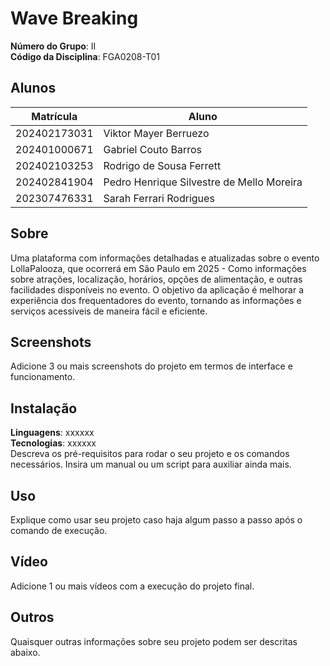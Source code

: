 # Wave Breaking<br>

**Número do Grupo**: II<br>
**Código da Disciplina**: FGA0208-T01<br>

## Alunos
|Matrícula | Aluno |
| -- | -- |
| 202402173031  |  Viktor Mayer Berruezo |
| 202401000671  |  Gabriel Couto Barros  |
| 202402103253  |  Rodrigo de Sousa Ferrett  |
| 202402841904  |  Pedro Henrique Silvestre de Mello Moreira |
| 202307476331  |  Sarah Ferrari Rodrigues |


## Sobre 
Uma plataforma com informações detalhadas e atualizadas sobre o evento LollaPalooza, que ocorrerá em São Paulo em 2025 - Como informações sobre atrações, localização, horários, opções de alimentação, e outras facilidades disponíveis no evento.
O objetivo da aplicação é melhorar a experiência dos frequentadores do evento, tornando as informações e serviços acessíveis de maneira fácil e eficiente.

## Screenshots
Adicione 3 ou mais screenshots do projeto em termos de interface e funcionamento.

## Instalação 
**Linguagens**: xxxxxx<br>
**Tecnologias**: xxxxxx<br>
Descreva os pré-requisitos para rodar o seu projeto e os comandos necessários.
Insira um manual ou um script para auxiliar ainda mais.

## Uso 
Explique como usar seu projeto caso haja algum passo a passo após o comando de execução.

## Vídeo
Adicione 1 ou mais vídeos com a execução do projeto final.

## Outros 
Quaisquer outras informações sobre seu projeto podem ser descritas abaixo.
